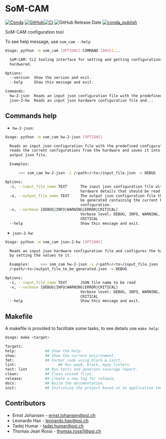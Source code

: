 
# SoM-CAM


[![Conda](https://img.shields.io/conda/pn/paulscherrerinstitute/som_cam?color=success)](https://anaconda.org/paulscherrerinstitute/som_cam) [![GitHub](https://img.shields.io/github/license/paulscherrerinstitute/som-cam)](https://github.com/paulscherrerinstitute/som-cam/blob/master/LICENSE)[![CI](https://github.com/paulscherrerinstitute/SoM-CAM/actions/workflows/main.yml/badge.svg)](https://github.com/paulscherrerinstitute/SoM-CAM/actions/workflows/main.yml) ![GitHub Release Date](https://img.shields.io/github/release-date/paulscherrerinstitute/som-cam) [![conda_publish](https://github.com/paulscherrerinstitute/SoM-CAM/actions/workflows/publish-conda-package.yml/badge.svg)](https://github.com/paulscherrerinstitute/SoM-CAM/actions/workflows/publish-conda-package.yml)


SoM-CAM configuration tool


To see help message, use `som_cam --help`

```bash
Usage: python -m som_cam [OPTIONS] COMMAND [ARGS]...

  SoM-CAM: CLI tooling interface for setting and getting configurations from
  hardwared.

Options:
  --version  Show the version and exit.
  --help     Show this message and exit.

Commands:
  hw-2-json  Reads an input json configuration file with the predefined...
  json-2-hw  Reads an input json hardware configuration file and...
```


## Commands help

* `hw-2-json`:

```bash
Usage: python -m som_cam hw-2-json [OPTIONS]

  Reads an input json configuration file with the predefined configurations,
  reads the current configurations from the hardware and saves it into an
  output json file.

  Examples:

      >>> som_cam hw-2-json -i /<path>/<to>/input_file.json -v DEBUG

Options:
  -i, --input_file_name TEXT      The input json configuration file with the
                                  hardware details that should be read.
  -o, --output_file_name TEXT     The output json configuration file that will
                                  be generated containing the current hardware
                                  configuration.
  -v, --verbose [DEBUG|INFO|WARNING|ERROR|CRITICAL]
                                  Verbose level: DEBUG, INFO, WARNING, ERROR,
                                  CRITICAL
  --help                          Show this message and exit.
```


* `json-2-hw`:

```bash
Usage: python -m som_cam json-2-hw [OPTIONS]

  Reads an input json hardware configuration file and configures the hardware
  by setting the values to it.

  Examples:     >>> som_cam hw-2-json -i /<path>/<to>/input_file.json -o
  /<path/<to>/output_file_to_be_generated.json -v DEBUG

Options:
  -i, --input_file_name TEXT      JSON file name to be read
  -v, --verbose [DEBUG|INFO|WARNING|ERROR|CRITICAL]
                                  Verbose level: DEBUG, INFO, WARNING, ERROR,
                                  CRITICAL
  --help                          Show this message and exit.
```

## Makefile 

A makefile is provided to facilitate some tasks, to see details use ```make help```:

```bash
Usage: make <target>

Targets:
help:             ## Show the help.
show:             ## Show the current environment.
fmt:              ## Format code using black & isort.
lint:                   ## Run pep8, black, mypy linters.
test: lint        ## Run tests and generate coverage report.
clean:            ## Clean unused files.
release:          ## Create a new tag for release.
docs:             ## Build the documentation.
init:             ## Initialize the project based on an application template.
```

## Contributors

- Ernst Johansen - ernst.johansen@psi.ch
- Leonardo Hax - leonardo.hax@psi.ch
- Tadej Humar - tadej.humar@psi.ch
- Thomas Jean Rossi - thomas.rossi1@psi.ch


